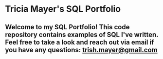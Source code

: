 # Tricia Mayer's SQL Portfolio

## Welcome to my SQL Portfolio! This code repository contains examples of SQL I've written. Feel free to take a look and reach out via email if you have any questions: trish.mayer@gmail.com
